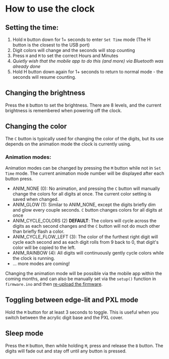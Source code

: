 # How to use the clock

## Setting the time:
1. Hold `H` button down for 1+ seconds to enter `Set Time` mode (The H button is the closest to the USB port)
2. Digit colors will change and the seconds will stop counting
3. Press `H` and `M` to set the correct Hours and Minutes
4. *Quietly wish that the mobile app to do this (and more) via Bluetooth was already done*
5. Hold H button down again for 1+ seconds to return to normal mode - the seconds will resume counting.

## Changing the brightness
Press the `B` button to set the brightness. There are 8 levels, and the current brightness is remembered when powering off the clock.

## Changing the color
The `C` button is typically used for changing the color of the digits, but its use depends on the animation mode the clock is currently using.

### Animation modes:
Animation modes can be changed by pressing the `M` button while not in `Set Time` mode. The current animation mode number will be displayed after each button press.

* ANIM_NONE (0): No animation, and pressing the `C` button will manually change the colors for all digits at once. The current color setting is saved when changed.
* ANIM_GLOW (1): Similar to ANIM_NONE, except the digits briefly dim and glow every couple seconds. `C` button changes colors for all digits at once
* ANIM_CYCLE_COLORS (2) **DEFAULT**: The colors will cycle across the digits as each second changes and the `C` button will not do much other than briefly flash a color.
* ANIM_CYCLE_FLOW_LEFT (3): The color of the furthest right digit will cycle each second and as each digit rolls from 9 back to 0, that digit's color will be copied to the left.
* ANIM_RAINBOW (4): All digits will continuously gently cycle colors while the clock is running.
* ... more modes are coming!

Changing the animation mode will be possible via the mobile app within the coming months, and can also be manually set via the  `setup()` function in `firmware.ino` and then [re-upload the firmware](INSTALLING.md).

## Toggling between edge-lit and PXL mode
Hold the `M` button for at least 3 seconds to toggle. This is useful when you switch between the acrylic digit base and the PXL cover.

## Sleep mode
Press the `M` button, then while holding `M`, press and release the `B` button. The digits will fade out and stay off until any button is pressed.
